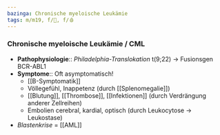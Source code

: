 ```yaml
---
bazinga: Chronische myeloische Leukämie
tags: m/m19, f/🦀, f/🩸
---
```

### Chronische myeloische Leukämie / CML
- **Pathophysiologie**:: *Philadelphia-Translokation* t(9;22) → Fusionsgen BCR-ABL1
- **Symptome**:: Oft asymptomatisch!
	- [[B-Symptomatik]]
	- Völlegefühl, Inappetenz (durch [[Splenomegalie]])
	- [[Blutung]], [[Thrombose]], [[Infektionen]] (durch Verdrängung anderer Zellreihen)
	- Embolien cerebral, kardial, optisch (durch Leukocytose → Leukostase)
- *Blastenkrise* = [[AML]]